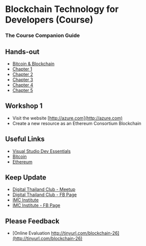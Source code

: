 # Blockchain Technology for Developers (Course)
### The Course Companion Guide

## Hands-out
* [Bitcoin & Blockchain](slides/bc00.pdf)
* [Chapter 1](slides/bc01.pdf)
* [Chapter 2](slides/bc02.pdf)
* [Chapter 3](slides/bc03.pdf)
* [Chapter 4](slides/bc04.pdf)
* [Chapter 5](slides/bc05.pdf)

## Workshop 1
* Visit the website [http://azure.com](http://azure.com)
* Create a new resource as an Ethereum Consortium Blockchain

## Useful Links
* [Visual Studio Dev Essentials](https://www.visualstudio.com/dev-essentials/)
* [Bitcoin](https://bitcoin.org)
* [Ethereum](https://ethereum.org)

## Keep Update
* [Digital Thailand Club - Meetup](https://www.meetup.com/Digital-Thailand-Club-Meetup/)
* [Digital Thailand Club - FB Page](https://www.facebook.com/digitalthailandclub)
* [IMC Institute](http://www.imcinstitute.com/)
* [IMC Institute - FB Page](https://www.facebook.com/imcinstitute)

## Please Feedback
* [Online Evaluation http://tinyurl.com/blockchain-26](http://tinyurl.com/blockchain-26)